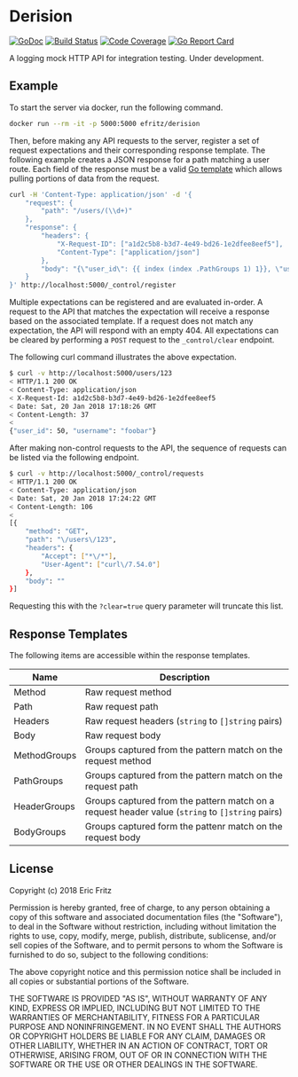 # Derision

[![GoDoc](https://godoc.org/github.com/efritz/derision?status.svg)](https://godoc.org/github.com/efritz/derision)
[![Build Status](https://secure.travis-ci.org/efritz/derision.png)](http://travis-ci.org/efritz/derision)
[![Code Coverage](http://codecov.io/github/efritz/derision/coverage.svg?branch=master)](http://codecov.io/github/efritz/derision?branch=master)
[![Go Report Card](https://goreportcard.com/badge/github.com/efritz/derision)](https://goreportcard.com/report/github.com/efritz/derision)

A logging mock HTTP API for integration testing. Under development.

## Example

To start the server via docker, run the following command.

```bash
docker run --rm -it -p 5000:5000 efritz/derision
```

Then, before making any API requests to the server, register a set of request
expectations and their corresponding response template. The following example
creates a JSON response for a path matching a user route. Each field of the
response must be a valid [Go template](https://golang.org/pkg/text/template/)
which allows pulling portions of data from the request.

```bash
curl -H 'Content-Type: application/json' -d '{
    "request": {
        "path": "/users/(\\d+)"
    },
    "response": {
        "headers": {
            "X-Request-ID": ["a1d2c5b8-b3d7-4e49-bd26-1e2dfee8eef5"],
            "Content-Type": ["application/json"]
        },
        "body": "{\"user_id\": {{ index (index .PathGroups 1) 1}}, \"username\": \"foobar\"}"
    }
}' http://localhost:5000/_control/register
```

Multiple expectations can be registered and are evaluated in-order. A request
to the API that matches the expectation will receive a response based on the
associated template. If a request does not match any expectation, the API will
respond with an empty 404. All expectations can be cleared by performing a `POST`
request to the `_control/clear` endpoint.

The following curl command illustrates the above expectation.

```bash
$ curl -v http://localhost:5000/users/123
< HTTP/1.1 200 OK
< Content-Type: application/json
< X-Request-Id: a1d2c5b8-b3d7-4e49-bd26-1e2dfee8eef5
< Date: Sat, 20 Jan 2018 17:18:26 GMT
< Content-Length: 37
<
{"user_id": 50, "username": "foobar"}
```

After making non-control requests to the API, the sequence of requests can be
listed via the following endpoint.

```bash
$ curl -v http://localhost:5000/_control/requests
< HTTP/1.1 200 OK
< Content-Type: application/json
< Date: Sat, 20 Jan 2018 17:24:22 GMT
< Content-Length: 106
<
[{
    "method": "GET",
    "path": "\/users\/123",
    "headers": {
        "Accept": ["*\/*"],
        "User-Agent": ["curl\/7.54.0"]
    },
    "body": ""
}]
```

Requesting this with the `?clear=true` query parameter will truncate this list.

## Response Templates

The following items are accessible within the response templates.

| Name         | Description |
| ------------ | ----------- |
| Method       | Raw request method |
| Path         | Raw request path |
| Headers      | Raw request headers (`string` to `[]string` pairs) |
| Body         | Raw request body |
| MethodGroups | Groups captured from the pattern match on the request method |
| PathGroups   | Groups captured from the pattern match on the request path |
| HeaderGroups | Groups captured from the pattern match on a request header value (`string` to `[]string` pairs) |
| BodyGroups   | Groups captured form the pattenr match on the request body |

## License

Copyright (c) 2018 Eric Fritz

Permission is hereby granted, free of charge, to any person obtaining a copy
of this software and associated documentation files (the "Software"), to deal
in the Software without restriction, including without limitation the rights
to use, copy, modify, merge, publish, distribute, sublicense, and/or sell
copies of the Software, and to permit persons to whom the Software is
furnished to do so, subject to the following conditions:

The above copyright notice and this permission notice shall be included in
all copies or substantial portions of the Software.

THE SOFTWARE IS PROVIDED "AS IS", WITHOUT WARRANTY OF ANY KIND, EXPRESS OR
IMPLIED, INCLUDING BUT NOT LIMITED TO THE WARRANTIES OF MERCHANTABILITY,
FITNESS FOR A PARTICULAR PURPOSE AND NONINFRINGEMENT. IN NO EVENT SHALL THE
AUTHORS OR COPYRIGHT HOLDERS BE LIABLE FOR ANY CLAIM, DAMAGES OR OTHER
LIABILITY, WHETHER IN AN ACTION OF CONTRACT, TORT OR OTHERWISE, ARISING FROM,
OUT OF OR IN CONNECTION WITH THE SOFTWARE OR THE USE OR OTHER DEALINGS IN
THE SOFTWARE.
